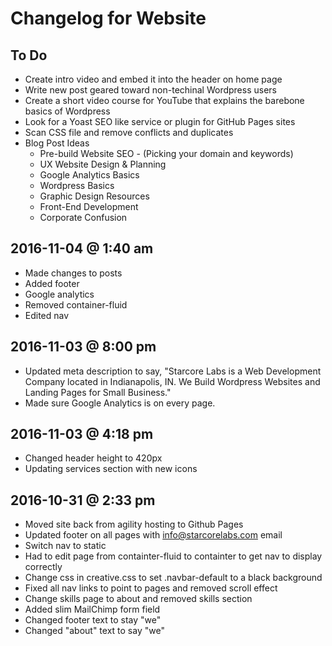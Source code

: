 # Changelog for Website

## To Do
* Create intro video and embed it into the header on home page
* Write new post geared toward non-techinal Wordpress users
* Create a short video course for YouTube that explains the barebone basics of Wordpress
* Look for a Yoast SEO like service or plugin for GitHub Pages sites
* Scan CSS file and remove conflicts and duplicates
* Blog Post Ideas
  * Pre-build Website SEO - (Picking your domain and keywords)
  * UX Website Design & Planning
  * Google Analytics Basics
  * Wordpress Basics
  * Graphic Design Resources
  * Front-End Development
  * Corporate Confusion

## 2016-11-04 @ 1:40 am
* Made changes to posts
* Added footer
* Google analytics
* Removed container-fluid
* Edited nav

## 2016-11-03 @ 8:00 pm
* Updated meta description to say, "Starcore Labs is a Web Development Company located in Indianapolis, IN. We Build Wordpress Websites and Landing Pages for Small Business."
* Made sure Google Analytics is on every page.

## 2016-11-03 @ 4:18 pm
* Changed header height to 420px
* Updating services section with new icons


## 2016-10-31 @ 2:33 pm
* Moved site back from agility hosting to Github Pages
* Updated footer on all pages with info@starcorelabs.com email
* Switch nav to static
* Had to edit page from containter-fluid to containter to get nav to display correctly
* Change css in creative.css to set .navbar-default to a black background
* Fixed all nav links to point to pages and removed scroll effect
* Change skills page to about and removed skills section
* Added slim MailChimp form field
* Changed footer text to stay "we"
* Changed "about" text to say "we"
